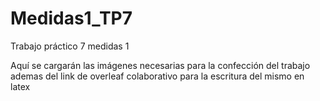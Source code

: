 # Medidas1_TP7
Trabajo práctico 7 medidas 1

Aquí se cargarán las imágenes necesarias para la confección del trabajo ademas del link de overleaf colaborativo para la escritura del mismo en latex
